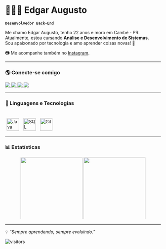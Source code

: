 # 👨🏻‍💻 Edgar Augusto

**`Desenvolvedor Back-End`**

Me chamo Edgar Augusto, tenho 22 anos e moro em Cambé - PR.  
Atualmente, estou cursando **Análise e Desenvolvimento de Sistemas**.  
Sou apaixonado por tecnologia e amo aprender coisas novas! 🚀  

📷 Me acompanhe também no [Instagram](https://www.instagram.com/ed.augusto_).

---

### 🌎 Conecte-se comigo

<p align="left">
  <a href="https://www.youtube.com/@ed_augustodev?sub_confirmation=1" target="_blank">
    <img src="https://img.shields.io/badge/YouTube-FF0000?style=for-the-badge&logo=youtube&logoColor=white">
  </a>
  
  <a href="https://www.instagram.com/ed.augusto_" target="_blank">
    <img src="https://img.shields.io/badge/-Instagram-%23E4405F?style=for-the-badge&logo=instagram&logoColor=white">
  </a>
  
  <a href="https://discord.com/users/280049996706086922" target="_blank">
    <img src="https://img.shields.io/badge/Discord-7289DA?style=for-the-badge&logo=discord&logoColor=white">
  </a>
  
  <a href="https://www.linkedin.com/in/edgar-augusto-souza-junior-b95b0b352/" target="_blank">
    <img src="https://img.shields.io/badge/-LinkedIn-%230077B5?style=for-the-badge&logo=linkedin&logoColor=white">
  </a>
</p>

---

### 🤖 Linguagens e Tecnologias

<div style="display: inline_block"><br/>
  <img align="center" alt="Java" height="40" width="40" src="https://cdn.jsdelivr.net/gh/devicons/devicon@latest/icons/java/java-plain.svg" style="margin: 5px;"/>
  <img align="center" alt="SQL" height="40" width="40" src="https://cdn.jsdelivr.net/gh/devicons/devicon@latest/icons/azuresqldatabase/azuresqldatabase-original.svg" style="margin: 5px;"/>
  <img align="center" alt="Git" height="40" width="40" src="https://cdn.jsdelivr.net/gh/devicons/devicon@latest/icons/git/git-original.svg" style="margin: 5px;"/>
</div>

---

### 📊 Estatísticas

<div align="center">
  <img height="200" src="https://github-readme-stats.vercel.app/api?username=augustoedgar&show_icons=true&theme=tokyonight&include_all_commits=true&locale=pt-br"/>
  <img height="200" src="https://github-readme-stats.vercel.app/api/top-langs/?username=augustoedgar&theme=tokyonight&layout=compact&custom_title=Tecnologias&langs_count=7"/>
</div>

---

💡 *“Sempre aprendendo, sempre evoluindo.”*  

![visitors](https://komarev.com/ghpvc/?username=augustoedgar&color=blue)
